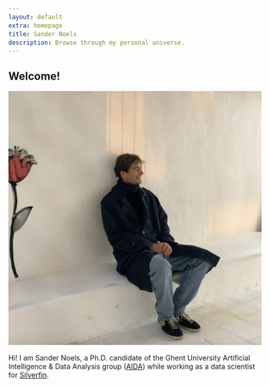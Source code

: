 ```yaml
---
layout: default
extra: homepage
title: Sander Noels
description: Browse through my personal universe.
---
```


## Welcome!
  
<p align="center">
  <img src="./images/snoels.png" />
</p>

Hi! I am Sander Noels, a Ph.D. candidate of the Ghent University Artificial Intelligence & Data Analysis group ([AIDA](https://aida.ugent.be/)) while working as a data scientist for [Silverfin](https://www.silverfin.com/).

